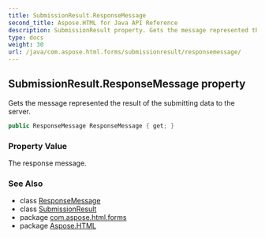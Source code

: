```yaml
---
title: SubmissionResult.ResponseMessage
second_title: Aspose.HTML for Java API Reference
description: SubmissionResult property. Gets the message represented the result of the submitting data to the server
type: docs
weight: 30
url: /java/com.aspose.html.forms/submissionresult/responsemessage/
---
```

## SubmissionResult.ResponseMessage property

Gets the message represented the result of the submitting data to the server.

```java
public ResponseMessage ResponseMessage { get; }
```

### Property Value

The response message.

### See Also

* class [ResponseMessage](../../../com.aspose.html.net/responsemessage/)
* class [SubmissionResult](../)
* package [com.aspose.html.forms](../../submissionresult/)
* package [Aspose.HTML](../../../)
